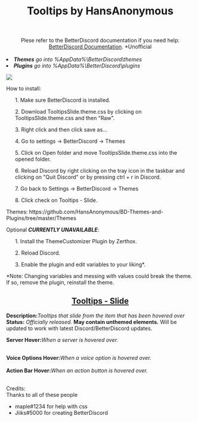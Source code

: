 <h1><DIV ALIGN=CENTER>Tooltips by HansAnonymous</div></h1><br><div align=CENTER><br>
Plese refer to the  BetterDiscord documentation if you need help: <a href="https://betterdocs.net/">BetterDiscord Documentation</a>. *Unofficial</div><br>

<li><i><b>Themes</b> go into %AppData%\BetterDiscord\themes</i>
<li><i><b>Plugins</b> go into %AppData%\BetterDiscord\plugins</i>

<img src="https://hansanonymous.github.io/files/itp.png"></img><br/>

How to install:
<ol>1. Make sure BetterDiscord is installed.</ol>
<ol>2. Download TooltipsSlide.theme.css by clicking on TooltipsSlide.theme.css and then "Raw".</ol>
<ol>3. Right click and then click save as...</ol>
<ol>4. Go to settings -> BetterDiscord -> Themes</ol>
<ol>5. Click on Open folder and move TooltipsSlide.theme.css into the opened folder.</ol>
<ol>6. Reload Discord by right clicking on the tray icon in the taskbar and clicking on "Quit Discord" or by pressing ctrl + r in Discord.</ol>
<ol>7. Go back to Settings -> BetterDiscord -> Themes</ol>
<ol>8. Click check on Tooltips - Slide.</ol>
Themes: https://github.com/HansAnonymous/BD-Themes-and-Plugins/tree/master/Themes

Optional <b>*CURRENTLY UNAVAILABLE*</b>:
<ol>1. Install the ThemeCustomizer Plugin by Zerthox.</ol>
<ol>2. Reload Discord.</ol>
<ol>3. Enable the plugin and edit variables to your liking*.</ol>
*Note: Changing variables and messing with values could break the theme. If so, remove the plugin, reinstall the theme.

<h2><b><DIV ALIGN=CENTER><a href="https://raw.githubusercontent.com/HansAnonymous/BD-Themes-and-Plugins/master/Themes/tooltips/TooltipsSlide.theme.css">Tooltips - Slide</a></div></b></h2>
<b>Description:</b><i>Tooltips that slide from the item that has been hovered over</i><br>
<b>Status:</b> <i>Officially released.</i> <b>May contain unthemed elements.</b> Will be updated to work with latest Discord/BetterDiscord updates.<br>

<b>Server Hover:</b><i>When a server is hovered over.</i><br>
<DIV ALIGN=CENTER><img href="https://raw.githubusercontent.com/HansAnonymous/BD-Themes-and-Plugins/master/Themes/tooltips/TooltipsSlide.theme.css" src=""></img></div><br>
<b>Voice Options Hover:</b><i>When a voice option is hovered over.</i><br>
<DIV ALIGN=CENTER><img href="https://raw.githubusercontent.com/HansAnonymous/BD-Themes-and-Plugins/master/Themes/tooltips/TooltipsSlide.theme.css" src=""></img></div><br>
<b>Action Bar Hover:</b><i>When an action button is hovered over.</i><br>
<DIV ALIGN=CENTER><img href="https://raw.githubusercontent.com/HansAnonymous/BD-Themes-and-Plugins/master/Themes/tooltips/TooltipsSlide.theme.css" src=""></img></div><br>

Credits:<br/>
Thanks to all of these people<br/>
- maple#1234 for help with css<br/>
- Jiiks#5000 for creating BetterDiscord<br/>
